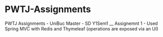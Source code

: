# PWTJ-Assignments
PWTJ Assignments - UniBuc Master - SD Y1Sem1 __
Assignemnt 1 - Used Spring MVC with Redis and Thymeleaf (operations are exposed via an UI)
